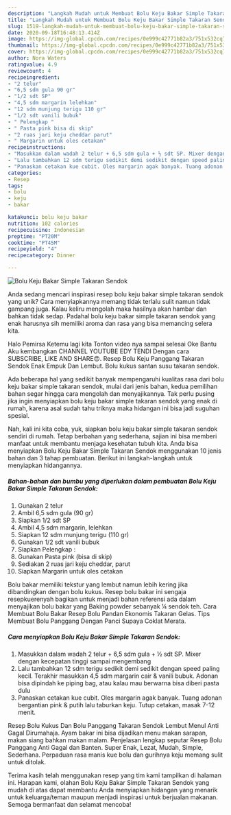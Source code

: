 ```yaml
---
description: "Langkah Mudah untuk Membuat Bolu Keju Bakar Simple Takaran Sendok yang Lezat Sekali"
title: "Langkah Mudah untuk Membuat Bolu Keju Bakar Simple Takaran Sendok yang Lezat Sekali"
slug: 1519-langkah-mudah-untuk-membuat-bolu-keju-bakar-simple-takaran-sendok-yang-lezat-sekali
date: 2020-09-18T16:48:13.414Z
image: https://img-global.cpcdn.com/recipes/0e999c42771b82a3/751x532cq70/bolu-keju-bakar-simple-takaran-sendok-foto-resep-utama.jpg
thumbnail: https://img-global.cpcdn.com/recipes/0e999c42771b82a3/751x532cq70/bolu-keju-bakar-simple-takaran-sendok-foto-resep-utama.jpg
cover: https://img-global.cpcdn.com/recipes/0e999c42771b82a3/751x532cq70/bolu-keju-bakar-simple-takaran-sendok-foto-resep-utama.jpg
author: Nora Waters
ratingvalue: 4.9
reviewcount: 4
recipeingredient:
- "2 telur"
- "6,5 sdm gula 90 gr"
- "1/2 sdt SP"
- "4,5 sdm margarin lelehkan"
- "12 sdm munjung terigu 110 gr"
- "1/2 sdt vanili bubuk"
- " Pelengkap "
- " Pasta pink bisa di skip"
- "2 ruas jari keju cheddar parut"
- " Margarin untuk oles cetakan"
recipeinstructions:
- "Masukkan dalam wadah 2 telur + 6,5 sdm gula + ½ sdt SP. Mixer dengan kecepatan tinggi sampai mengembang"
- "Lalu tambahkan 12 sdm terigu sedikit demi sedikit dengan speed paling kecil. Terakhir masukkan 4,5 sdm margarin cair &amp; vanili bubuk. Adonan bisa dipindah ke piping bag, atau kalau mau berwarna bisa diberi pasta dulu"
- "Panaskan cetakan kue cubit. Oles margarin agak banyak. Tuang adonan bergantian pink &amp; putih lalu taburkan keju. Tutup cetakan, masak 7-12 menit."
categories:
- Resep
tags:
- bolu
- keju
- bakar

katakunci: bolu keju bakar 
nutrition: 102 calories
recipecuisine: Indonesian
preptime: "PT20M"
cooktime: "PT45M"
recipeyield: "4"
recipecategory: Dinner

---
```



![Bolu Keju Bakar Simple Takaran Sendok](https://img-global.cpcdn.com/recipes/0e999c42771b82a3/751x532cq70/bolu-keju-bakar-simple-takaran-sendok-foto-resep-utama.jpg)

Anda sedang mencari inspirasi resep bolu keju bakar simple takaran sendok yang unik? Cara menyiapkannya memang tidak terlalu sulit namun tidak gampang juga. Kalau keliru mengolah maka hasilnya akan hambar dan bahkan tidak sedap. Padahal bolu keju bakar simple takaran sendok yang enak harusnya sih memiliki aroma dan rasa yang bisa memancing selera kita.

Halo Pemirsa Ketemu lagi kita Tonton video nya sampai selesai Oke Bantu Aku kembangkan CHANNEL YOUTUBE EDY TENDI Dengan cara SUBSCRIBE, LIKE AND SHARE😍. Resep Bolu Keju Panggang Takaran Sendok Enak Empuk Dan Lembut. Bolu kukus santan susu takaran sendok.

Ada beberapa hal yang sedikit banyak mempengaruhi kualitas rasa dari bolu keju bakar simple takaran sendok, mulai dari jenis bahan, kedua pemilihan bahan segar hingga cara mengolah dan menyajikannya. Tak perlu pusing jika ingin menyiapkan bolu keju bakar simple takaran sendok yang enak di rumah, karena asal sudah tahu triknya maka hidangan ini bisa jadi suguhan spesial.


Nah, kali ini kita coba, yuk, siapkan bolu keju bakar simple takaran sendok sendiri di rumah. Tetap berbahan yang sederhana, sajian ini bisa memberi manfaat untuk membantu menjaga kesehatan tubuh kita. Anda bisa menyiapkan Bolu Keju Bakar Simple Takaran Sendok menggunakan 10 jenis bahan dan 3 tahap pembuatan. Berikut ini langkah-langkah untuk menyiapkan hidangannya.

<!--inarticleads1-->

##### Bahan-bahan dan bumbu yang diperlukan dalam pembuatan Bolu Keju Bakar Simple Takaran Sendok:

1. Gunakan 2 telur
1. Ambil 6,5 sdm gula (90 gr)
1. Siapkan 1/2 sdt SP
1. Ambil 4,5 sdm margarin, lelehkan
1. Siapkan 12 sdm munjung terigu (110 gr)
1. Gunakan 1/2 sdt vanili bubuk
1. Siapkan  Pelengkap :
1. Gunakan  Pasta pink (bisa di skip)
1. Sediakan 2 ruas jari keju cheddar, parut
1. Siapkan  Margarin untuk oles cetakan


Bolu bakar memiliki tekstur yang lembut namun lebih kering jika dibandingkan dengan bolu kukus. Resep bolu bakar ini sengaja resepkuerenyah bagikan untuk menjadi bahan referensi ada dalam menyajikan bolu bakar yang Baking powder sebanyak ¼ sendok teh. Cara Membuat Bolu Bakar Resep Bolu Pandan Ekonomis Takaran Gelas. Tips Membuat Bolu Panggang Dengan Panci Supaya Coklat Merata. 

<!--inarticleads2-->

##### Cara menyiapkan Bolu Keju Bakar Simple Takaran Sendok:

1. Masukkan dalam wadah 2 telur + 6,5 sdm gula + ½ sdt SP. Mixer dengan kecepatan tinggi sampai mengembang
1. Lalu tambahkan 12 sdm terigu sedikit demi sedikit dengan speed paling kecil. Terakhir masukkan 4,5 sdm margarin cair &amp; vanili bubuk. Adonan bisa dipindah ke piping bag, atau kalau mau berwarna bisa diberi pasta dulu
1. Panaskan cetakan kue cubit. Oles margarin agak banyak. Tuang adonan bergantian pink &amp; putih lalu taburkan keju. Tutup cetakan, masak 7-12 menit.


Resep Bolu Kukus Dan Bolu Panggang Takaran Sendok Lembut Menul Anti Gagal Dirumahaja. Ayam bakar ini bisa dijadikan menu makan sarapan, makan siang bahkan makan malam. Penjelasan lengkap seputar Resep Bolu Panggang Anti Gagal dan Banten. Super Enak, Lezat, Mudah, Simple, Sederhana. Perpaduan rasa manis kue bolu dan gurihnya keju memang sulit untuk ditolak. 

Terima kasih telah menggunakan resep yang tim kami tampilkan di halaman ini. Harapan kami, olahan Bolu Keju Bakar Simple Takaran Sendok yang mudah di atas dapat membantu Anda menyiapkan hidangan yang menarik untuk keluarga/teman maupun menjadi inspirasi untuk berjualan makanan. Semoga bermanfaat dan selamat mencoba!
